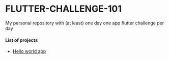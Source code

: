 # FLUTTER-CHALLENGE-101
My personal repository with (at least) one day one app flutter challenge per day

#### List of projects
- [Hello world app](https://github.com/ade1256/FLUTTER-CHALLENGE-101/tree/master/1_helloworld)